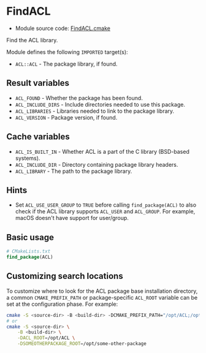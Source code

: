 <!-- This is auto-generated file. -->
# FindACL

* Module source code: [FindACL.cmake](https://github.com/petk/php-build-system/blob/master/cmake/cmake/modules/FindACL.cmake)

Find the ACL library.

Module defines the following `IMPORTED` target(s):

* `ACL::ACL` - The package library, if found.

## Result variables

* `ACL_FOUND` - Whether the package has been found.
* `ACL_INCLUDE_DIRS` - Include directories needed to use this package.
* `ACL_LIBRARIES` - Libraries needed to link to the package library.
* `ACL_VERSION` - Package version, if found.

## Cache variables

* `ACL_IS_BUILT_IN` - Whether ACL is a part of the C library (BSD-based
  systems).
* `ACL_INCLUDE_DIR` - Directory containing package library headers.
* `ACL_LIBRARY` - The path to the package library.

## Hints

* Set `ACL_USE_USER_GROUP` to `TRUE` before calling `find_package(ACL)` to also
  check if the ACL library supports `ACL_USER` and `ACL_GROUP`. For example,
  macOS doesn't have support for user/group.

## Basic usage

```cmake
# CMakeLists.txt
find_package(ACL)
```

## Customizing search locations

To customize where to look for the ACL package base
installation directory, a common `CMAKE_PREFIX_PATH` or
package-specific `ACL_ROOT` variable can be set at
the configuration phase. For example:

```sh
cmake -S <source-dir> -B <build-dir> -DCMAKE_PREFIX_PATH="/opt/ACL;/opt/some-other-package"
# or
cmake -S <source-dir> \
    -B <build-dir> \
    -DACL_ROOT=/opt/ACL \
    -DSOMEOTHERPACKAGE_ROOT=/opt/some-other-package
```
